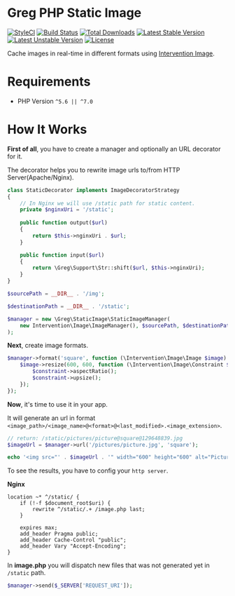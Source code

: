 # Greg PHP Static Image

[![StyleCI](https://styleci.io/repos/70835580/shield?style=flat)](https://styleci.io/repos/70835580)
[![Build Status](https://travis-ci.org/greg-md/php-static-image.svg)](https://travis-ci.org/greg-md/php-static-image)
[![Total Downloads](https://poser.pugx.org/greg-md/php-static-image/d/total.svg)](https://packagist.org/packages/greg-md/php-static-image)
[![Latest Stable Version](https://poser.pugx.org/greg-md/php-static-image/v/stable.svg)](https://packagist.org/packages/greg-md/php-static-image)
[![Latest Unstable Version](https://poser.pugx.org/greg-md/php-static-image/v/unstable.svg)](https://packagist.org/packages/greg-md/php-static-image)
[![License](https://poser.pugx.org/greg-md/php-static-image/license.svg)](https://packagist.org/packages/greg-md/php-static-image)

Cache images in real-time in different formats using [Intervention Image](http://image.intervention.io/).

# Requirements

* PHP Version `^5.6 || ^7.0`

# How It Works

**First of all**, you have to create a manager and optionally an URL decorator for it.

The decorator helps you to rewrite image urls to/from HTTP Server(Apache/Nginx).

```php
class StaticDecorator implements ImageDecoratorStrategy
{
    // In Nginx we will use /static path for static content.
    private $nginxUri = '/static';
    
    public function output($url)
    {
        return $this->nginxUri . $url;
    }

    public function input($url)
    {
        return \Greg\Support\Str::shift($url, $this->nginxUri);
    }
}

$sourcePath = __DIR__ . '/img';

$destinationPath = __DIR__ . '/static';

$manager = new \Greg\StaticImage\StaticImageManager(
    new Intervention\Image\ImageManager(), $sourcePath, $destinationPath, new StaticDecorator()
);
```

**Next**, create image formats.

```php
$manager->format('square', function (\Intervention\Image\Image $image) {
    $image->resize(600, 600, function (\Intervention\Image\Constraint $constraint) {
        $constraint->aspectRatio();
        $constraint->upsize();
    });
});
```

**Now**, it's time to use it in your app.

It will generate an url in format `<image_path>/<image_name>@<format>@<last_modified>.<image_extension>`.

```php
// return: /static/pictures/picture@square@129648839.jpg
$imageUrl = $manager->url('/pictures/picture.jpg', 'square');

echo '<img src="' . $imageUrl . '" width="600" height="600" alt="Picture" />';
```

To see the results, you have to config your `http server`.

**Nginx**

```nginxconfig
location ~* ^/static/ {
    if (!-f $document_root$uri) {
        rewrite ^/static/.+ /image.php last;
    }

    expires max;
    add_header Pragma public;
    add_header Cache-Control "public";
    add_header Vary "Accept-Encoding";
}
```

In **image.php** you will dispatch new files that was not generated yet in `/static` path.

```php
$manager->send($_SERVER['REQUEST_URI']);
```
